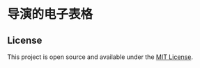 # 导演的电子表格



## License

This project is open source and available under the [MIT License](LICENSE).
